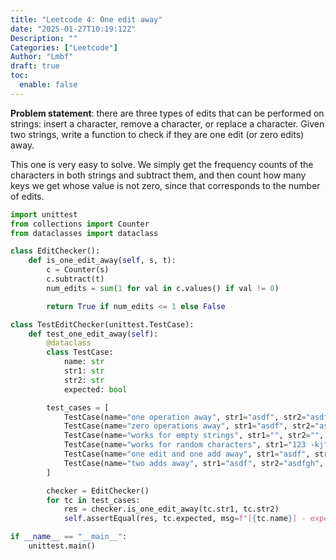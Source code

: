 ```yaml
---
title: "Leetcode 4: One edit away"
date: "2025-01-27T10:19:12Z"
Description: ""
Categories: ["Leetcode"]
Author: "Lmbf"
draft: true
toc:
  enable: false
---
```


**Problem statement**: there are three types of edits that can be performed on strings: insert a character, remove a character, or replace a character. Given two strings, write a function to check if they are one edit (or zero edits) away.

This one is very easy to solve. We simply get the frequency counts of the characters in both strings and subtract them, and then count how many keys we get whose value is not zero, since that corresponds to the number of edits.

```python
import unittest
from collections import Counter
from dataclasses import dataclass

class EditChecker():
    def is_one_edit_away(self, s, t):
        c = Counter(s)
        c.subtract(t)
        num_edits = sum(1 for val in c.values() if val != 0)

        return True if num_edits <= 1 else False

class TestEditChecker(unittest.TestCase):
    def test_one_edit_away(self):
        @dataclass
        class TestCase:
            name: str
            str1: str
            str2: str
            expected: bool

        test_cases = [
            TestCase(name="one operation away", str1="asdf", str2="asdfg", expected=True),
            TestCase(name="zero operations away", str1="asdf", str2="asdf", expected=True),
            TestCase(name="works for empty strings", str1="", str2="", expected=True),
            TestCase(name="works for random characters", str1="123 -kj", str2="12 -kj", expected=True),
            TestCase(name="one edit and one add away", str1="asdf", str2="sdt", expected=False),
            TestCase(name="two adds away", str1="asdf", str2="asdfgh", expected=False),
        ]

        checker = EditChecker()
        for tc in test_cases:
            res = checker.is_one_edit_away(tc.str1, tc.str2)
            self.assertEqual(res, tc.expected, msg=f"[{tc.name}] - expected {tc.expected}, but got {res}")

if __name__ == "__main__":
    unittest.main()
```